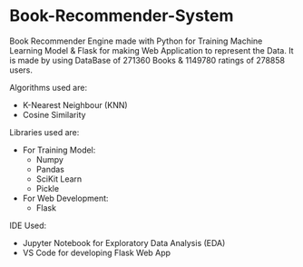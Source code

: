 # Book-Recommender-System

Book Recommender Engine made with Python for Training Machine Learning Model & Flask for making Web Application to represent the Data.
It is made by using DataBase of 271360 Books & 1149780 ratings of 278858 users.

Algorithms used are:
* K-Nearest Neighbour (KNN)
* Cosine Similarity

Libraries used are:
* For Training Model:
  * Numpy
  * Pandas
  * SciKit Learn
  * Pickle
* For Web Development:
  * Flask

IDE Used:
 * Jupyter Notebook for Exploratory Data Analysis (EDA)
 * VS Code for developing Flask Web App
